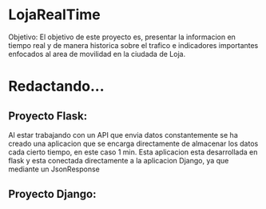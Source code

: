 # LojaRealTime
Objetivo: El objetivo de este proyecto es, presentar la informacion en tiempo real y de manera historica sobre el trafico e indicadores importantes enfocados al area de movilidad en la ciudada de Loja. 
# Redactando...
## Proyecto Flask: 
Al estar trabajando con un API que envia datos constantemente se ha creado una aplicacion que se encarga directamente de almacenar los datos cada cierto tiempo, en este caso 1 min. Esta aplicacion esta desarrollada en flask y esta conectada directamente a la aplicacion Django, ya que mediante un JsonResponse 
## Proyecto Django: 
